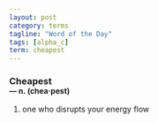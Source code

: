 ```yaml
---
layout: post
category: terms
tagline: "Word of the Day"
tags: [alpha_c]
term: cheapest
---
```


<h3>Cheapest<br/> <small>&mdash; n. (chea<span>&middot;</span>pest)</small></h3>
<p><ol>
<li>one who disrupts your energy flow</li>
</ol></p>
